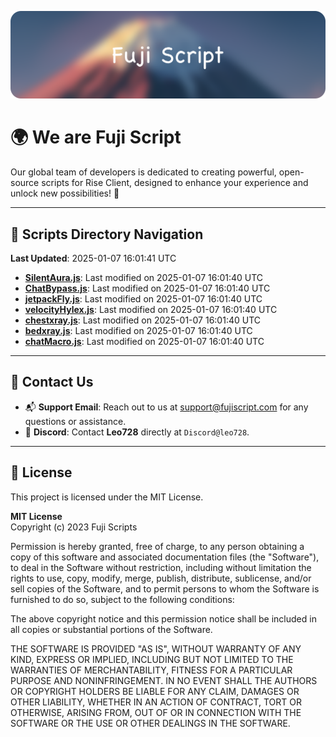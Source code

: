 ![Banner](.github/b.webp)

# 🌍 **We are Fuji Script**

Our global team of developers is dedicated to creating powerful, open-source scripts for Rise Client, designed to enhance your experience and unlock new possibilities! 🌟

---
<!-- SCRIPTS_NAVIGATION_START -->
## 📂 **Scripts Directory Navigation**

**Last Updated**: 2025-01-07 16:01:41 UTC

- **[SilentAura.js](scripts/SilentAura.js)**: Last modified on 2025-01-07 16:01:40 UTC
- **[ChatBypass.js](scripts/ChatBypass.js)**: Last modified on 2025-01-07 16:01:40 UTC
- **[jetpackFly.js](scripts/jetpackFly.js)**: Last modified on 2025-01-07 16:01:40 UTC
- **[velocityHylex.js](scripts/velocityHylex.js)**: Last modified on 2025-01-07 16:01:40 UTC
- **[chestxray.js](scripts/chestxray.js)**: Last modified on 2025-01-07 16:01:40 UTC
- **[bedxray.js](scripts/bedxray.js)**: Last modified on 2025-01-07 16:01:40 UTC
- **[chatMacro.js](scripts/chatMacro.js)**: Last modified on 2025-01-07 16:01:40 UTC

<!-- SCRIPTS_NAVIGATION_END -->

---

## 💬 **Contact Us**  
- 📬 **Support Email**: Reach out to us at [support@fujiscript.com](mailto:support@fujiscript.com) for any questions or assistance.  
- 💬 **Discord**: Contact **Leo728** directly at `Discord@leo728`.

---

## 📜 **License**

This project is licensed under the MIT License.  

**MIT License**  
Copyright (c) 2023 Fuji Scripts  

Permission is hereby granted, free of charge, to any person obtaining a copy of this software and associated documentation files (the "Software"), to deal in the Software without restriction, including without limitation the rights to use, copy, modify, merge, publish, distribute, sublicense, and/or sell copies of the Software, and to permit persons to whom the Software is furnished to do so, subject to the following conditions:  

The above copyright notice and this permission notice shall be included in all copies or substantial portions of the Software.  

THE SOFTWARE IS PROVIDED "AS IS", WITHOUT WARRANTY OF ANY KIND, EXPRESS OR IMPLIED, INCLUDING BUT NOT LIMITED TO THE WARRANTIES OF MERCHANTABILITY, FITNESS FOR A PARTICULAR PURPOSE AND NONINFRINGEMENT. IN NO EVENT SHALL THE AUTHORS OR COPYRIGHT HOLDERS BE LIABLE FOR ANY CLAIM, DAMAGES OR OTHER LIABILITY, WHETHER IN AN ACTION OF CONTRACT, TORT OR OTHERWISE, ARISING FROM, OUT OF OR IN CONNECTION WITH THE SOFTWARE OR THE USE OR OTHER DEALINGS IN THE SOFTWARE.  
